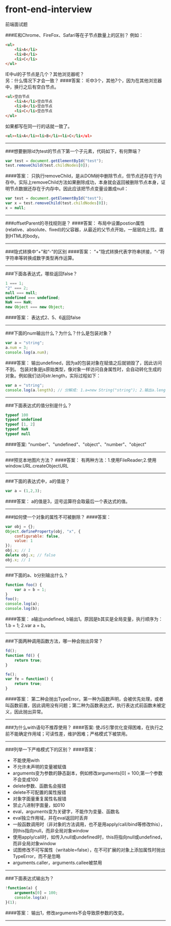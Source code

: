 # front-end-interview
前端面试题

###IE和Chrome、FireFox、Safari等在子节点数量上的区别？
例如：
```html
<ul>
    <li>A</li>
    <li>B</li>
    <li>C</li>
</ul>
```
IE中ul的子节点是几个？其他浏览器呢？<br>
另：什么情况下才会一致？
####答案：
IE中3个，其他7个，因为在其他浏览器中，换行之后有空白节点。
```html
<ul>空白节点
    <li>A</li>空白节点
    <li>B</li>空白节点
    <li>C</li>空白节点
</ul>
```
如果都写在同一行的话就一致了。
```html
<ul><li>A</li><li>B</li><li>C</li</ul>
```

---

###想要删除id为test的节点下第一个子元素，代码如下，有何弊端？
```javascript
var test = document.getElementById("test");
test.removeChild(test.childNodes[0]);
```
####答案：
只执行removeChild，是从DOM树中删除节点，但节点还存在于内存中。实际上removeChild方法如果删除成功，本身就会返回被删除节点本身，证明节点数据还存在于内存中。因此应该把节点变量设置成null：
```javascript
var test = document.getElementById("test");
var x = test.removeChild(test.childNodes[0]);
x = null;
```

---

###offsetParent的寻找规则是？
####答案：
布局中设置postion属性(relative、absolute、fixed)的父容器，从最近的父节点开始，一层层向上找，直到HTML的body。

---

###隐式转换中“+”和“-”的区别
####答案：
“+”隐式转换代表字符串拼接，“-”将字符串等转换成数字类型再作运算。

---

###下面各表达式，哪些返回false？
```javascript
1 === 1;
"2" === 2;
null === null;
undefined === undefined;
NaN === NaN;
new Object === new Object;
```
####答案：
表达式2、5、6返回false

---

###下面的num输出什么？为什么？什么是包装对象？
```javascript
var a = "string";
a.num = 3;
console.log(a.num);
```
####答案：
输出undefined，因为a的包装对象在赋值之后就销毁了，因此访问不到。
包装对象是js原始类型，像对象一样访问自身属性时，会自动转化生成的对象。例如我们访问str.length，实际过程如下：
```javascript
var a = "string";
console.log(a.length); // 分解成: 1.a=new String("string"); 2.输出a.length; 3.a = "string";然后创建的String对象被销毁。
```

---

###下面表达式的值分别是什么？
```javascript
typeof 100
typeof undefined
typeof [1, 2]
typeof NaN
typeof null
```
####答案:
"number"、"undefined"、"object"、"number"、"object"

---

###预览本地图片方法？
####答案：
有两种方法：1.使用FileReader;2.使用window.URL.createObjectURL

---

###下面的表达式中，a的值是？
```javascript
var a = (1,2,3);
```
####答案：
a的值是3，逗号运算符会取最后一个表达式的值。

---

###如何使一个对象的属性不可被删除？
####答案：
```javascript
var obj = {};
Object.defineProperty(obj, "x", {
    configurable: false,
    value: 1
});
obj.x; // 1
delete obj.x; // false
obj.x; // 1
```

---

###下面的a、b分别输出什么？
```javascript
function foo() {
    var a = b = 1;
}
foo();
console.log(a);
console.log(b);
```
####答案：
a输出undefined, b输出1。原因是b其实是全局变量，执行顺序为：1.b = 1; 2.var a = b。

---

###下面两种调用函数方法，哪一种会抛出异常？
```javascript
fd();
function fd() {
    return true;
}

fe();
var fe = function() {
    return true;
}
```
####答案：
第二种会抛出TypeError。第一种为函数声明，会被优先处理，或者叫函数前置，因此调用没有问题；第二种为函数表达式，执行表达式前函数未被定义，因此抛出异常。

---

###为什么with语句不推荐使用？
####答案:
使JS引擎优化变得困难，在执行之前不能确定作用域；可读性差，维护困难；严格模式下被禁用。

---

###列举一下严格模式下的区别？
####答案：
- 不能使用with
- 不允许未声明的变量被赋值
- arguments变为参数的静态副本，例如修改arguments[0] = 100;第一个参数不会变成100
- delete参数、函数名会报错
- delete不可配置的属性报错
- 对象字面量重复属性名报错
- 禁止八进制字面量，如010
- eval，arguments变为关键字，不能作为变量、函数名
- eval独立作用域，并在eval返回时丢弃
- 一般函数调用时（非对象的方法调用，也不是用apply/call/bind等修改this），则this指向null，而非全局对象window
- 使用apply/call时，如传入null或undefined时，this将指向null或undefined，而非全局对象window
- 试图修改不可写属性（writable=false），在不可扩展的对象上添加属性时抛出TypeError，而不是忽略
- arguments.caller，arguments.callee被禁用

---

###下面表达式输出为？
```javascript
!function(a) {
    arguments[0] = 100;
    console.log(a);
}(1);
```
####答案：
输出1，修改arguments不会导致原参数的改变。

---
